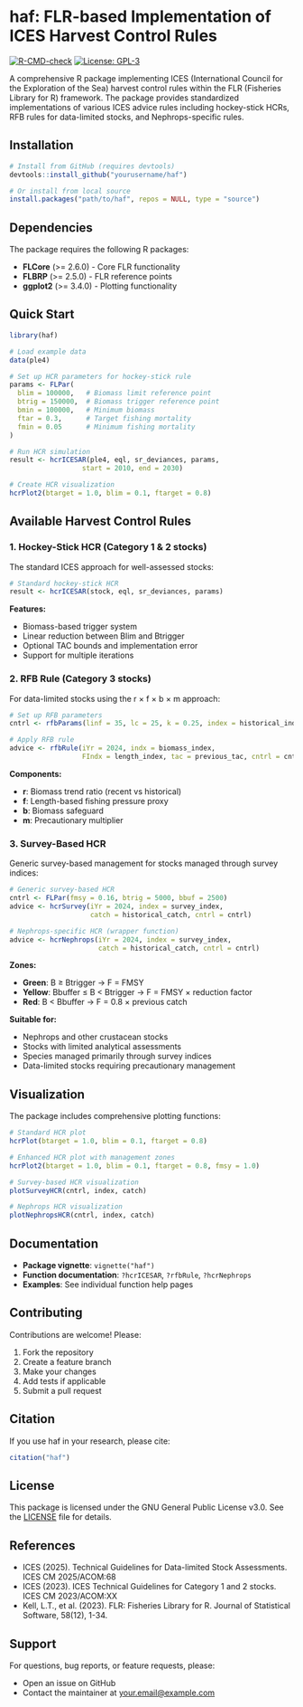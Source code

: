 # haf: FLR-based Implementation of ICES Harvest Control Rules

[![R-CMD-check](https://github.com/yourusername/haf/workflows/R-CMD-check/badge.svg)](https://github.com/yourusername/haf/actions)
[![License: GPL-3](https://img.shields.io/badge/License-GPL%203-green.svg)](https://opensource.org/licenses/GPL-3.0)

A comprehensive R package implementing ICES (International Council for the Exploration of the Sea) harvest control rules within the FLR (Fisheries Library for R) framework. The package provides standardized implementations of various ICES advice rules including hockey-stick HCRs, RFB rules for data-limited stocks, and Nephrops-specific rules.

## Installation

```r
# Install from GitHub (requires devtools)
devtools::install_github("yourusername/haf")

# Or install from local source
install.packages("path/to/haf", repos = NULL, type = "source")
```

## Dependencies

The package requires the following R packages:
- **FLCore** (>= 2.6.0) - Core FLR functionality
- **FLBRP** (>= 2.5.0) - FLR reference points
- **ggplot2** (>= 3.4.0) - Plotting functionality

## Quick Start

```r
library(haf)

# Load example data
data(ple4)

# Set up HCR parameters for hockey-stick rule
params <- FLPar(
  blim = 100000,   # Biomass limit reference point
  btrig = 150000,  # Biomass trigger reference point  
  bmin = 100000,   # Minimum biomass
  ftar = 0.3,      # Target fishing mortality
  fmin = 0.05      # Minimum fishing mortality
)

# Run HCR simulation
result <- hcrICESAR(ple4, eql, sr_deviances, params, 
                  start = 2010, end = 2030)

# Create HCR visualization
hcrPlot2(btarget = 1.0, blim = 0.1, ftarget = 0.8)
```

## Available Harvest Control Rules

### 1. Hockey-Stick HCR (Category 1 & 2 stocks)

The standard ICES approach for well-assessed stocks:

```r
# Standard hockey-stick HCR
result <- hcrICESAR(stock, eql, sr_deviances, params)
```

**Features:**
- Biomass-based trigger system
- Linear reduction between Blim and Btrigger
- Optional TAC bounds and implementation error
- Support for multiple iterations

### 2. RFB Rule (Category 3 stocks)

For data-limited stocks using the r × f × b × m approach:

```r
# Set up RFB parameters
cntrl <- rfbParams(linf = 35, lc = 25, k = 0.25, index = historical_index)

# Apply RFB rule
advice <- rfbRule(iYr = 2024, indx = biomass_index, 
                  FIndx = length_index, tac = previous_tac, cntrl = cntrl)
```

**Components:**
- **r**: Biomass trend ratio (recent vs historical)
- **f**: Length-based fishing pressure proxy
- **b**: Biomass safeguard
- **m**: Precautionary multiplier

### 3. Survey-Based HCR

Generic survey-based management for stocks managed through survey indices:

```r
# Generic survey-based HCR
cntrl <- FLPar(fmsy = 0.16, btrig = 5000, bbuf = 2500)
advice <- hcrSurvey(iYr = 2024, index = survey_index, 
                    catch = historical_catch, cntrl = cntrl)

# Nephrops-specific HCR (wrapper function)
advice <- hcrNephrops(iYr = 2024, index = survey_index, 
                      catch = historical_catch, cntrl = cntrl)
```

**Zones:**
- **Green**: B ≥ Btrigger → F = FMSY
- **Yellow**: Bbuffer ≤ B < Btrigger → F = FMSY × reduction factor
- **Red**: B < Bbuffer → F = 0.8 × previous catch

**Suitable for:**
- Nephrops and other crustacean stocks
- Stocks with limited analytical assessments
- Species managed primarily through survey indices
- Data-limited stocks requiring precautionary management

## Visualization

The package includes comprehensive plotting functions:

```r
# Standard HCR plot
hcrPlot(btarget = 1.0, blim = 0.1, ftarget = 0.8)

# Enhanced HCR plot with management zones
hcrPlot2(btarget = 1.0, blim = 0.1, ftarget = 0.8, fmsy = 1.0)

# Survey-based HCR visualization
plotSurveyHCR(cntrl, index, catch)

# Nephrops HCR visualization
plotNephropsHCR(cntrl, index, catch)
```

## Documentation

- **Package vignette**: `vignette("haf")`
- **Function documentation**: `?hcrICESAR`, `?rfbRule`, `?hcrNephrops`
- **Examples**: See individual function help pages

## Contributing

Contributions are welcome! Please:

1. Fork the repository
2. Create a feature branch
3. Make your changes
4. Add tests if applicable
5. Submit a pull request

## Citation

If you use haf in your research, please cite:

```r
citation("haf")
```

## License

This package is licensed under the GNU General Public License v3.0. See the [LICENSE](LICENSE) file for details.

## References

- ICES (2025). Technical Guidelines for Data-limited Stock Assessments. ICES CM 2025/ACOM:68
- ICES (2023). ICES Technical Guidelines for Category 1 and 2 stocks. ICES CM 2023/ACOM:XX
- Kell, L.T., et al. (2023). FLR: Fisheries Library for R. Journal of Statistical Software, 58(12), 1-34.

## Support

For questions, bug reports, or feature requests, please:
- Open an issue on GitHub
- Contact the maintainer at your.email@example.com 